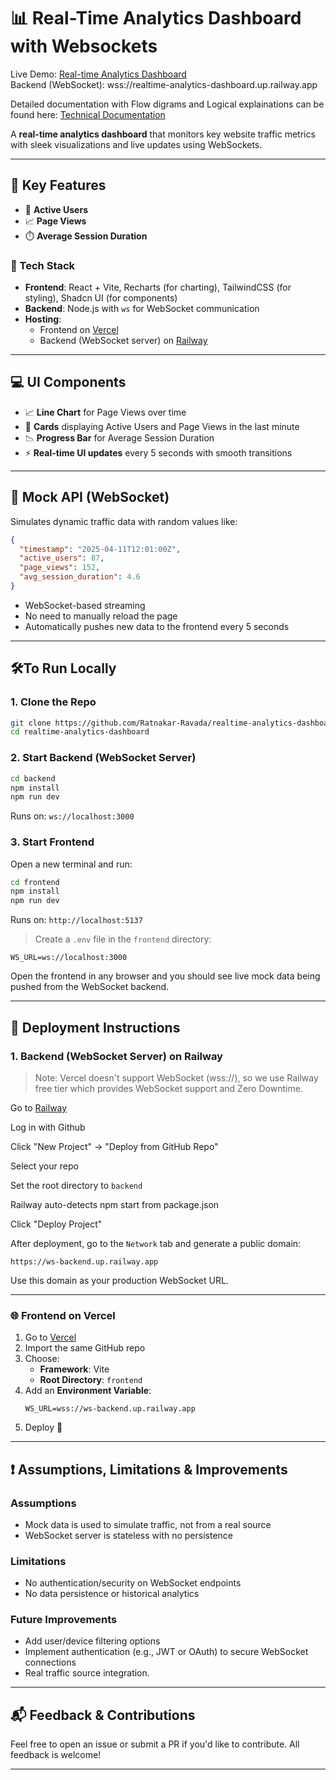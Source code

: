 # 📊 Real-Time Analytics Dashboard with Websockets

Live Demo: [Real-time Analytics Dashboard](https://realtime-analytics-dashboard.vercel.app/)  
Backend (WebSocket): wss://realtime-analytics-dashboard.up.railway.app

Detailed documentation with Flow digrams and Logical explainations can be found here: [Technical Documentation](https://drive.google.com/file/d/1MvpPS1gHhRPMeXJ3Y7UUoOrLXLpwY03F/view?usp=sharing)

A **real-time analytics dashboard** that monitors key website traffic metrics with sleek visualizations and live updates using WebSockets.

---

## 🚀 Key Features

- 👥 **Active Users**
- 📈 **Page Views**
- ⏱️ **Average Session Duration**

### 🧹 Tech Stack

- **Frontend**: React + Vite, Recharts (for charting), TailwindCSS (for styling), Shadcn UI (for components)
- **Backend**: Node.js with `ws` for WebSocket communication
- **Hosting**:  
  - Frontend on [Vercel](https://vercel.com)  
  - Backend (WebSocket server) on [Railway](https://railway.app)

---

## 💻 UI Components

- 📈 **Line Chart** for Page Views over time
- 🧾 **Cards** displaying Active Users and Page Views in the last minute
- 📉 **Progress Bar** for Average Session Duration
- ⚡ **Real-time UI updates** every 5 seconds with smooth transitions

---

## 🧪 Mock API (WebSocket)

Simulates dynamic traffic data with random values like:

```json
{
  "timestamp": "2025-04-11T12:01:00Z",
  "active_users": 87,
  "page_views": 152,
  "avg_session_duration": 4.6
}
```

- WebSocket-based streaming
- No need to manually reload the page
- Automatically pushes new data to the frontend every 5 seconds

---

## 🛠️To Run Locally

### 1. Clone the Repo

```bash
git clone https://github.com/Ratnakar-Ravada/realtime-analytics-dashboard.git
cd realtime-analytics-dashboard
```

### 2. Start Backend (WebSocket Server)

```bash
cd backend
npm install
npm run dev
```

Runs on: `ws://localhost:3000`

### 3. Start Frontend

Open a new terminal and run:

```bash
cd frontend
npm install
npm run dev
```

Runs on: `http://localhost:5137`

> Create a `.env` file in the `frontend` directory:

```
WS_URL=ws://localhost:3000
```

Open the frontend in any browser and you should see live mock data being pushed from the WebSocket backend.

---

## 🚀 Deployment Instructions

### 1. Backend (WebSocket Server) on Railway

> Note: Vercel doesn't support WebSocket (wss://), so we use Railway free tier which provides WebSocket support and Zero Downtime.

Go to [Railway](https://railway.app)

Log in with Github

Click "New Project" → "Deploy from GitHub Repo"

Select your repo

Set the root directory to `backend`

Railway auto-detects npm start from package.json

Click "Deploy Project"

After deployment, go to the `Network` tab and generate a public domain:

```
https://ws-backend.up.railway.app
```

Use this domain as your production WebSocket URL.

---

### 🌐 Frontend on Vercel

1. Go to [Vercel](https://vercel.com)
2. Import the same GitHub repo
3. Choose:
   - **Framework**: Vite
   - **Root Directory**: `frontend`
4. Add an **Environment Variable**:
   ```
   WS_URL=wss://ws-backend.up.railway.app
   ```
5. Deploy 🚀

---

## ❗ Assumptions, Limitations & Improvements

### Assumptions
- Mock data is used to simulate traffic, not from a real source
- WebSocket server is stateless with no persistence

### Limitations
- No authentication/security on WebSocket endpoints
- No data persistence or historical analytics

### Future Improvements
- Add user/device filtering options
- Implement authentication (e.g., JWT or OAuth) to secure WebSocket connections
- Real traffic source integration.

---

## 📬 Feedback & Contributions

Feel free to open an issue or submit a PR if you'd like to contribute. All feedback is welcome!

---
